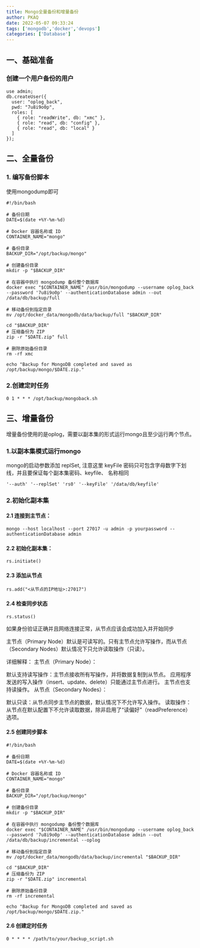 ```yaml
---
title: Mongo全量备份和增量备份
author: PKAQ
date: 2022-05-07 09:33:24
tags: ['mongodb','docker','devops']
categories: ['Database']
---
```


## 一、基础准备

### 创建一个用户备份的用户
```shell
use admin;
db.createUser({
  user: "oplog_back",
  pwd: "7u8i9o0p", 
  roles: [
    { role: "readWrite", db: "xmc" },
    { role: "read", db: "config" },
    { role: "read", db: "local" }
  ]
});
```

<!-- more -->
## 二、全量备份

### 1. 编写备份脚本

使用mongodump即可
```shell
#!/bin/bash

# 备份日期
DATE=$(date +%Y-%m-%d)

# Docker 容器名称或 ID
CONTAINER_NAME="mongo"

# 备份目录
BACKUP_DIR="/opt/backup/mongo"

# 创建备份目录
mkdir -p "$BACKUP_DIR"

# 在容器中执行 mongodump 备份整个数据库
docker exec "$CONTAINER_NAME" /usr/bin/mongodump --username oplog_back --password '7u8i9o0p' --authenticationDatabase admin --out /data/db/backup/full

# 移动备份到指定目录
mv /opt/docker_data/mongodb/data/backup/full "$BACKUP_DIR"

cd "$BACKUP_DIR"
# 压缩备份为 ZIP
zip -r "$DATE.zip" full

# 删除原始备份目录
rm -rf xmc

echo "Backup for MongoDB completed and saved as /opt/backup/mongo/$DATE.zip."
```


### 2.创建定时任务
```cron
0 1 * * * /opt/backup/mongoback.sh
```

## 三、增量备份

增量备份使用的是oplog，需要以副本集的形式运行mongo且至少运行两个节点。

### 1.以副本集模式运行mongo
mongo的启动参数添加 replSet, 注意这里 keyFile 密码只可包含字母数字下划线，并且要保证每个副本集密码、keyfile、 名称相同

```shell
'--auth' '--replSet' 'rs0' '--keyFile' '/data/db/keyfile'
```

### 2.初始化副本集

#### 2.1 连接到主节点：
```shell
mongo --host localhost --port 27017 -u admin -p yourpassword --authenticationDatabase admin
```

#### 2.2 初始化副本集：

```shell
rs.initiate()
```

#### 2.3 添加从节点

```shell
rs.add("<从节点的IP地址>:27017")
```

#### 2.4 检查同步状态

```shell
rs.status()
```

如果身份验证正确并且网络连接正常，从节点应该会成功加入并开始同步

主节点（Primary Node）默认是可读写的。只有主节点允许写操作，而从节点（Secondary Nodes）默认情况下只允许读取操作（只读）。

详细解释：
主节点（Primary Node）：

默认支持读写操作：主节点接收所有写操作，并将数据复制到从节点。
应用程序发送的写入操作（insert、update、delete）只能通过主节点进行。
主节点也支持读操作。
从节点（Secondary Nodes）：

默认只读：从节点同步主节点的数据，默认情况下不允许写入操作。
读取操作：从节点在默认配置下不允许读取数据，除非启用了“读偏好”（readPreference）选项。

#### 2.5 创建同步脚本

```shell
#!/bin/bash

# 备份日期
DATE=$(date +%Y-%m-%d)

# Docker 容器名称或 ID
CONTAINER_NAME="mongo"

# 备份目录
BACKUP_DIR="/opt/backup/mongo"

# 创建备份目录
mkdir -p "$BACKUP_DIR"

# 在容器中执行 mongodump 备份整个数据库
docker exec "$CONTAINER_NAME" /usr/bin/mongodump --username oplog_back --password '7u8i9o0p' --authenticationDatabase admin --out /data/db/backup/incremental --oplog

# 移动备份到指定目录
mv /opt/docker_data/mongodb/data/backup/incremental "$BACKUP_DIR"

cd "$BACKUP_DIR"
# 压缩备份为 ZIP
zip -r "$DATE.zip" incremental

# 删除原始备份目录
rm -rf incremental

echo "Backup for MongoDB completed and saved as /opt/backup/mongo/$DATE.zip."
```

#### 2.6 创建定时任务

```shell
0 * * * * /path/to/your/backup_script.sh
```